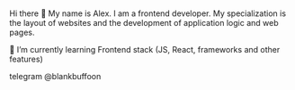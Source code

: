 ### 
Hi there 👋
My name is Alex. I am a frontend developer.
My specialization is the layout of websites and the development of application logic and web pages.

🌱 I’m currently learning Frontend stack (JS, React, frameworks and other features)

telegram
@blankbuffoon

<!--
**BlankBuffoon/blankbuffoon** is a ✨ _special_ ✨ repository because its `README.md` (this file) appears on your GitHub profile.

Here are some ideas to get you started:

- 🔭 I’m currently working on ...
- 🌱 I’m currently learning ...
- 👯 I’m looking to collaborate on ...
- 🤔 I’m looking for help with ...
- 💬 Ask me about ...
- 📫 How to reach me: ...
- 😄 Pronouns: ...
- ⚡ Fun fact: ...
-->
